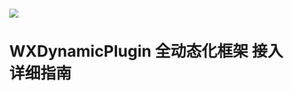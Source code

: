 ![](https://gitee.com/wgllss888/WXDynamicPlugin/raw/master/WX-Resource/wx-pic/zhanwei.jpeg)
# WXDynamicPlugin 全动态化框架 接入详细指南








